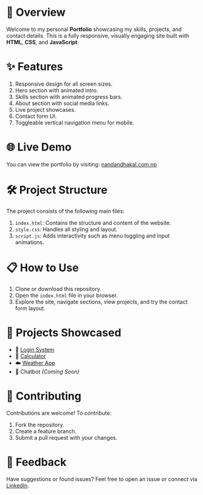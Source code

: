 
# 📄 Overview
Welcome to my personal **Portfolio** showcasing my skills, projects, and contact details. This is a fully responsive, visually engaging site built with **HTML**, **CSS**, and **JavaScript**.

# ✨ Features
1. Responsive design for all screen sizes.
2. Hero section with animated intro.
3. Skills section with animated progress bars.
4. About section with social media links.
5. Live project showcases.
6. Contact form UI.
7. Toggleable vertical navigation menu for mobile.

# 🌐 Live Demo
You can view the portfolio by visiting: [nandandhakal.com.np](https://nandandhakal.com.np/)

# 🛠️ Project Structure
The project consists of the following main files:

1. `index.html`: Contains the structure and content of the website.
2. `style.css`: Handles all styling and layout.
3. `script.js`: Adds interactivity such as menu toggling and input animations.

# 📋 How to Use
1. Clone or download this repository.
2. Open the `index.html` file in your browser.
3. Explore the site, navigate sections, view projects, and try the contact form layout.

# 📎 Projects Showcased
- 🔐 [Login System](https://nandandkl.infinityfreeapp.com/)
- 🧮 [Calculator](https://nandandklcalculator.netlify.app/)
- ☁️ [Weather App](https://ask-clouds.onrender.com/)
- 🤖 Chatbot *(Coming Soon)*

# 🤝 Contributing
Contributions are welcome! To contribute:

1. Fork the repository.
2. Create a feature branch.
3. Submit a pull request with your changes.

# 💬 Feedback
Have suggestions or found issues? Feel free to open an issue or connect via [LinkedIn](https://www.linkedin.com/in/nandandkl/).

